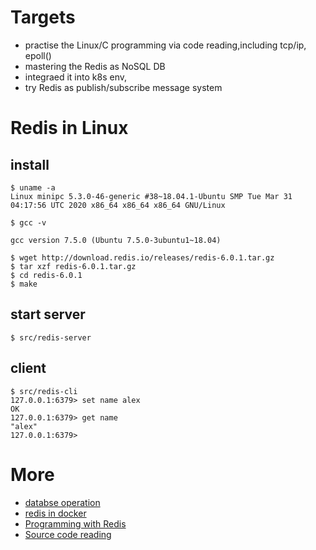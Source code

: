 # Targets
* practise the Linux/C programming via code reading,including tcp/ip, epoll()
* mastering the Redis as NoSQL DB
* integraed it into k8s env, 
* try Redis as publish/subscribe message system

# Redis in Linux 

## install
```
$ uname -a
Linux minipc 5.3.0-46-generic #38~18.04.1-Ubuntu SMP Tue Mar 31 04:17:56 UTC 2020 x86_64 x86_64 x86_64 GNU/Linux

$ gcc -v

gcc version 7.5.0 (Ubuntu 7.5.0-3ubuntu1~18.04) 

$ wget http://download.redis.io/releases/redis-6.0.1.tar.gz
$ tar xzf redis-6.0.1.tar.gz
$ cd redis-6.0.1
$ make

```
## start server
```
$ src/redis-server
```
## client
```
$ src/redis-cli
127.0.0.1:6379> set name alex
OK
127.0.0.1:6379> get name
"alex"
127.0.0.1:6379> 
```
# More
* [databse operation](DB.md)
* [redis in docker](../k8s/docker_redis.md)
* [Programming with Redis](Programming.md)
* [Source code reading](source.md)


